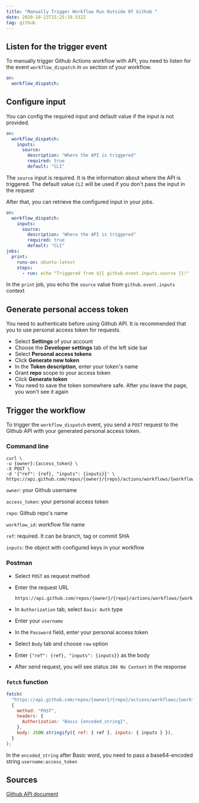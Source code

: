 ```yaml
---
title: "Manually Trigger Workflow Run Outside Of Github "
date: 2020-10-23T15:25:19.532Z
tag: github
---
```

## Listen for the trigger event

To manually trigger Github Actions workflow with API, you need to listen for the event `workflow_dispatch` in `on` section of your workflow.

```yaml
on:
  workflow_dispatch:
```

## Configure input

You can config the required input and default value if the input is not provided.

```yaml
on:
  workflow_dispatch:
    inputs:
      source:
        description: "Where the API is triggered"
        required: true
        default: "CLI"
```

The `source` input is required. It is the information about where the API is triggered. The default value `CLI` will be used if you don't pass the input in the request

After that, you can retrieve the configured input in your jobs.

```yaml
on:
  workflow_dispatch:
    inputs:
      source:
        description: "Where the API is triggered"
        required: true
        default: "CLI"
jobs:
  print:
    runs-on: ubuntu-latest
    steps:
      - run: echo "Triggered from ${{ github.event.inputs.source }}!"
```

In the `print` job, you echo the `source` value from `github.event.inputs` context

## Generate personal access token

You need to authenticate before using Github API. It is recommended that you to use personal access token for requests.

* Select **Settings** of your account
* Choose the **Developer settings** tab of the left side bar
* Select **Personal access tokens**
* Click **Generate new token**
* In the **Token description**, enter your token's name
* Grant **repo** scope to your access token
* Click **Generate token**
* You need to save the token somewhere safe. After you leave the page, you won't see it again

## Trigger the workflow

To trigger the `workflow_dispatch` event, you send a `POST` request to the Github API with your generated personal access token.

### Command line

```
curl \
-u {owner}:{access_token} \
-X POST \
-d '{"ref": {ref}, "inputs": {inputs}}' \
https://api.github.com/repos/{owner}/{repo}/actions/workflows/{workflow_id}/dispatches
```

`owner`: your Github username

`access_token`: your personal access token

`repo`: Github repo's name

`workflow_id`: workflow file name

`ref`: required. It can be branch, tag or commit SHA

`inputs`: the object with configured keys in your workflow

### Postman

* Select `POST` as request method
* Enter the request URL

  ```
  https://api.github.com/repos/{owner}/{repo}/actions/workflows/{workflow_id}/dispatches
  ```
* In `Authorization` tab, select `Basic Auth` type
* Enter your `username`
* In the `Password` field, enter your personal access token
* Select `Body` tab and choose `raw` option
* Enter `{"ref": {ref}, "inputs": {inputs}}` as the body
* After send request, you will see status `204 No Content` in the response

### `fetch` function

```javascript
fetch(
  "https://api.github.com/repos/{owner}/{repo}/actions/workflows/{workflow_id}/dispatches",
  {
    method: "POST",
    headers: {
      Authorization: "Basic {encoded_string}",
    },
    body: JSON.stringify({ ref: { ref }, inputs: { inputs } }),
  }
);
```

In the `encoded_string` after Basic word, you need to pass a base64-encoded string `username:access_token`

## Sources

[Github API document](https://docs.github.com/en/actions/reference/events-that-trigger-workflows#workflow_dispatch)